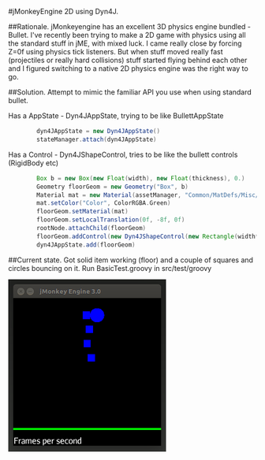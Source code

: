 #jMonkeyEngine 2D using Dyn4J.

##Rationale.
jMonkeyengine has an excellent 3D physics engine bundled - Bullet. I've recently been trying to make a 2D game with physics using all the standard stuff in jME, with mixed luck. I came really close by forcing Z=0f using physics tick listeners. But when stuff moved really fast (projectiles or really hard collisions) stuff started flying behind each other and I figured switching to a native 2D physics engine was the right way to go.

##Solution.
Attempt to mimic the familiar API you use when using standard bullet.

Has a AppState - Dyn4JAppState, trying to be like BullettAppState

```groovy
		dyn4JAppState = new Dyn4JAppState()
		stateManager.attach(dyn4JAppState)
```

Has a Control - Dyn4JShapeControl, tries to be like the bullett controls (RigidBody etc)
```groovy
		Box b = new Box(new Float(width), new Float(thickness), 0.)
		Geometry floorGeom = new Geometry("Box", b)
		Material mat = new Material(assetManager, "Common/MatDefs/Misc/Unshaded.j3md")
		mat.setColor("Color", ColorRGBA.Green)
		floorGeom.setMaterial(mat)
		floorGeom.setLocalTranslation(0f, -8f, 0f)
		rootNode.attachChild(floorGeom)
		floorGeom.addControl(new Dyn4JShapeControl(new Rectangle(width*2, thickness*2), MassType.INFINITE))
		dyn4JAppState.add(floorGeom)
```

##Current state.
Got solid item working (floor) and a couple of squares and circles bouncing on it. Run BasicTest.groovy in src/test/groovy

![screenshot](etc/jme-dyn4j.gif)

